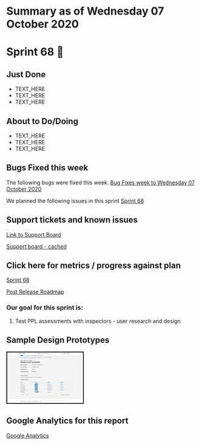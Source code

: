 # Summary as of Wednesday 07 October 2020 

# Sprint 68 &#x1f951;

## Just Done
* TEXT_HERE
* TEXT_HERE
* TEXT_HERE

## About to Do/Doing
* TEXT_HERE
* TEXT_HERE
* TEXT_HERE

## Bugs Fixed this week
The following bugs were fixed this week.
[Bug Fixes week to Wednesday 07 October 2020](graphs/bugs07102020.png)

We planned the following issues in this sprint 
[Sprint 68](graphs/sprint07102020.png)

## Support tickets and known issues
[Link to Support Board](https://collaboration.homeoffice.gov.uk/jira/secure/RapidBoard.jspa?rapidView=1717&selectedIssue=ASSB-253)

[Support board - cached](graphs/supportBoard07102020.png)

## Click here for metrics / progress against plan
[Sprint 68](graphs/progress07102020.png)

[Post Release Roadmap](graphs/roadmap07102020.png)

### Our goal for this sprint is:
1. Test PPL assessments with inspectors - user research and design

## Sample Design Prototypes
<a href="graphs/proto1_07102020.png"><img src="graphs/proto1_07102020.png" alt="HTML5 Icon" width="200" style="border:2px solid black"></a>
<br>

## Google Analytics for this report
[Google Analytics](graphs/GA07102020.png)

